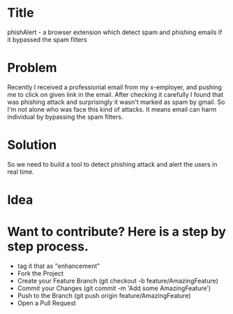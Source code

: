 # Title
phishAlert - a browser extension which detect spam and phishing emails if it bypassed the spam filters

# Problem

Recently I received a professionial email from my x-employer, and pushing me to click on given link in the email. After checking it carefully I found that was phishing attack and surprisingly it wasn't marked as spam by gmail. So I'm not alone who was face this kind of attacks. It means email can harm individual by bypassing the spam filters.

# Solution

So we need to build a tool to detect phishing attack and alert the users in real time.

# Idea


# Want to contribute? Here is a step by step process.
- tag it that as "enhancement"
- Fork the Project
- Create your Feature Branch (git checkout -b feature/AmazingFeature)
- Commit your Changes (git commit -m 'Add some AmazingFeature')
- Push to the Branch (git push origin feature/AmazingFeature)
- Open a Pull Request
